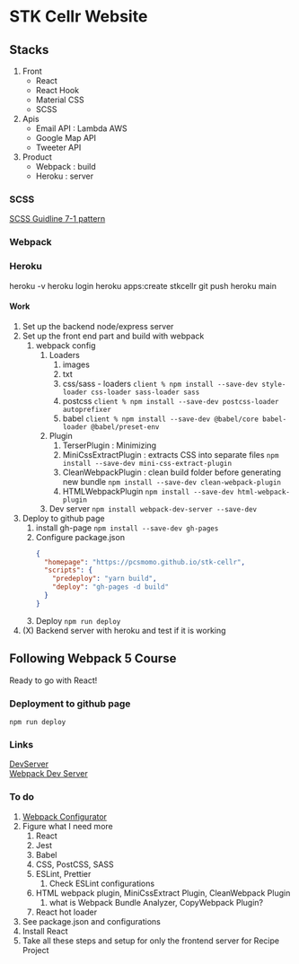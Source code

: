 # STK Cellr Website

## Stacks

1. Front
   - React
   - React Hook
   - Material CSS
   - SCSS
2. Apis
   - Email API : Lambda AWS
   - Google Map API
   - Tweeter API
3. Product
   - Webpack : build
   - Heroku : server

### SCSS

[SCSS Guidline 7-1 pattern](https://sass-guidelin.es/#the-7-1-pattern)

### Webpack

### Heroku

heroku -v
heroku login
heroku apps:create stkcellr
git push heroku main

#### Work

1. Set up the backend node/express server
2. Set up the front end part and build with webpack
   1. webpack config
      1. Loaders
         1. images
         2. txt
         3. css/sass - loaders
            `client % npm install --save-dev style-loader css-loader sass-loader sass`
         4. postcss
            `client % npm install --save-dev postcss-loader autoprefixer`
         5. babel
            `client % npm install --save-dev @babel/core babel-loader @babel/preset-env`
      2. Plugin
         1. TerserPlugin : Minimizing
         2. MiniCssExtractPlugin : extracts CSS into separate files
            `npm install --save-dev mini-css-extract-plugin`
         3. CleanWebpackPlugin : clean build folder before generating new bundle
            `npm install --save-dev clean-webpack-plugin`
         4. HTMLWebpackPlugin
            `npm install --save-dev html-webpack-plugin`
      3. Dev server
         `npm install webpack-dev-server --save-dev`
3. Deploy to github page
   1. install gh-page
      `npm install --save-dev gh-pages`
   2. Configure package.json
      ```json
      {
        "homepage": "https://pcsmomo.github.io/stk-cellr",
        "scripts": {
          "predeploy": "yarn build",
          "deploy": "gh-pages -d build"
        }
      }
      ```
   3. Deploy
      `npm run deploy`
4. (X) Backend server with heroku and test if it is working

## Following Webpack 5 Course

Ready to go with React!

### Deployment to github page

`npm run deploy`

### Links

[DevServer](https://webpack.js.org/configuration/dev-server/) \
[Webpack Dev Server](https://github.com/webpack/webpack-dev-server)

### To do

1. [Webpack Configurator](https://createapp.dev/webpack)
2. Figure what I need more
   1. React
   2. Jest
   3. Babel
   4. CSS, PostCSS, SASS
   5. ESLint, Prettier
      1. Check ESLint configurations
   6. HTML webpack plugin, MiniCssExtract Plugin, CleanWebpack Plugin
      1. what is Webpack Bundle Analyzer, CopyWebpack Plugin?
   7. React hot loader
3. See package.json and configurations
4. Install React
5. Take all these steps and setup for only the frontend server for Recipe Project
